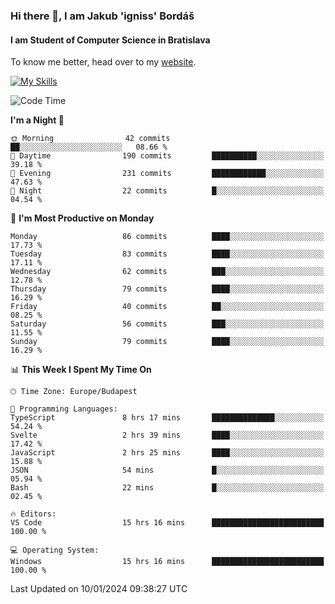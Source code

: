 ### Hi there 👋, I am Jakub 'igniss' Bordáš

#### I am Student of Computer Science in Bratislava
To know me better, head over to my [website](https://bordas.sk).

[![My Skills](https://skillicons.dev/icons?i=js,html,css,figma,svelte,java,kotlin,python,postgresql,typescript,nest,nodejs)](https://bordas.sk)


<!--START_SECTION:waka-->
![Code Time](http://img.shields.io/badge/Code%20Time-1%2C337%20hrs%2038%20mins-blue)

**I'm a Night 🦉** 

```text
🌞 Morning                42 commits          ██░░░░░░░░░░░░░░░░░░░░░░░   08.66 % 
🌆 Daytime                190 commits         ██████████░░░░░░░░░░░░░░░   39.18 % 
🌃 Evening                231 commits         ████████████░░░░░░░░░░░░░   47.63 % 
🌙 Night                  22 commits          █░░░░░░░░░░░░░░░░░░░░░░░░   04.54 % 
```
📅 **I'm Most Productive on Monday** 

```text
Monday                   86 commits          ████░░░░░░░░░░░░░░░░░░░░░   17.73 % 
Tuesday                  83 commits          ████░░░░░░░░░░░░░░░░░░░░░   17.11 % 
Wednesday                62 commits          ███░░░░░░░░░░░░░░░░░░░░░░   12.78 % 
Thursday                 79 commits          ████░░░░░░░░░░░░░░░░░░░░░   16.29 % 
Friday                   40 commits          ██░░░░░░░░░░░░░░░░░░░░░░░   08.25 % 
Saturday                 56 commits          ███░░░░░░░░░░░░░░░░░░░░░░   11.55 % 
Sunday                   79 commits          ████░░░░░░░░░░░░░░░░░░░░░   16.29 % 
```


📊 **This Week I Spent My Time On** 

```text
🕑︎ Time Zone: Europe/Budapest

💬 Programming Languages: 
TypeScript               8 hrs 17 mins       ██████████████░░░░░░░░░░░   54.24 % 
Svelte                   2 hrs 39 mins       ████░░░░░░░░░░░░░░░░░░░░░   17.42 % 
JavaScript               2 hrs 25 mins       ████░░░░░░░░░░░░░░░░░░░░░   15.88 % 
JSON                     54 mins             █░░░░░░░░░░░░░░░░░░░░░░░░   05.94 % 
Bash                     22 mins             █░░░░░░░░░░░░░░░░░░░░░░░░   02.45 % 

🔥 Editors: 
VS Code                  15 hrs 16 mins      █████████████████████████   100.00 % 

💻 Operating System: 
Windows                  15 hrs 16 mins      █████████████████████████   100.00 % 
```


 Last Updated on 10/01/2024 09:38:27 UTC
<!--END_SECTION:waka-->
